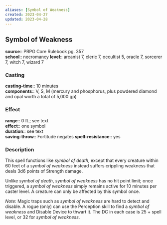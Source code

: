 ```yaml
---
aliases: [Symbol of Weakness]
created: 2023-04-27
updated: 2023-04-28
---
```


## Symbol of Weakness

**source**:: PRPG Core Rulebook pg. 357  
**school**:: necromancy
**level**:: arcanist 7, cleric 7, occultist 5, oracle 7, sorcerer 7, witch 7, wizard 7

### Casting

**casting-time**:: 10 minutes  
**components**:: V, S, M (mercury and phosphorus, plus powdered diamond and opal worth a total of 5,000 gp)

### Effect

**range**:: 0 ft.; see text  
**effect**:: one symbol  
**duration**:: see text  
**saving-throw**:: Fortitude negates
**spell-resistance**:: yes

### Description

This spell functions like *symbol of death*, except that every creature within 60 feet of a *symbol of weakness* instead suffers crippling weakness that deals 3d6 points of Strength damage.  
  
Unlike *symbol of death*, *symbol of weakness* has no hit point limit; once triggered, a *symbol of weakness* simply remains active for 10 minutes per caster level. A creature can only be affected by this symbol once.  
  
*Note*: Magic traps such as *symbol of weakness* are hard to detect and disable. A rogue (only) can use the Perception skill to find a *symbol of weakness* and Disable Device to thwart it. The DC in each case is 25 + spell level, or 32 for *symbol of weakness*.
